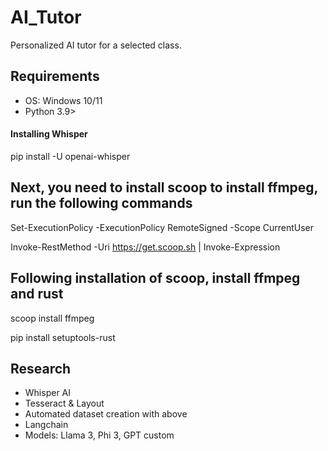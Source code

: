 # AI_Tutor
Personalized AI tutor for a selected class.

## Requirements 
- OS: Windows 10/11
- Python 3.9>

#### Installing Whisper


pip install -U openai-whisper


## Next, you need to install scoop to install ffmpeg, run the following commands


Set-ExecutionPolicy -ExecutionPolicy RemoteSigned -Scope CurrentUser

Invoke-RestMethod -Uri https://get.scoop.sh | Invoke-Expression


## Following installation of scoop, install ffmpeg and rust


scoop install ffmpeg


pip install setuptools-rust



## Research
* Whisper AI
* Tesseract & Layout
* Automated dataset creation with above
* Langchain
* Models: Llama 3, Phi 3, GPT custom


